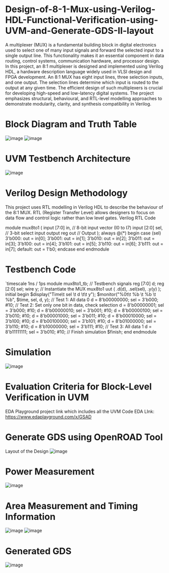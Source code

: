 # Design-of-8-1-Mux-using-Verilog-HDL-Functional-Verification-using-UVM-and-Generate-GDS-II-layout

A multiplexer (MUX) is a fundamental building block in digital electronics used to select one of 
many input signals and forward the selected input to a single output line. This functionality makes it 
an essential component in data routing, control systems, communication hardware, and processor 
design. In this project, an 8:1 multiplexer is designed and implemented using Verilog HDL, a 
hardware description language widely used in VLSI design and FPGA development. 
An 8:1 MUX has eight input lines, three selection inputs, and one output. The selection lines 
determine which input is routed to the output at any given time. The efficient design of such 
multiplexers is crucial for developing high-speed and low-latency digital systems. The project 
emphasizes structural, behavioural, and RTL-level modelling approaches to demonstrate modularity, 
clarity, and synthesis compatibility in Verilog.
# Block Diagram  and Truth Table

![image](https://github.com/user-attachments/assets/25d31889-7f22-47ba-a0f9-8743142015bb)
![image](https://github.com/user-attachments/assets/e6b8603d-d5c9-4b20-a243-ddc22698a664)

# UVM Testbench Architecture
![image](https://github.com/user-attachments/assets/039d03ee-728a-4207-b5ee-54084e17f781)

# Verilog Design Methodology 

This project uses RTL modelling in Verilog HDL to describe the behaviour of the 8:1 MUX. RTL 
(Register Transfer Level) allows designers to focus on data flow and control logic rather than low
level gates. 
Verilog RTL Code 

module mux8to1 ( 
input  [7:0] in,         // 8-bit input vector (I0 to I7) 
input  [2:0] sel,        // 3-bit select input 
output reg out           // Output 
); 
always @(*) begin 
case (sel) 
3'b000: out = in[0]; 
3'b001: out = in[1]; 
3'b010: out = in[2]; 
3'b011: out = in[3]; 
3'b100: out = in[4];
3'b101: out = in[5]; 
3'b110: out = in[6]; 
3'b111: out = in[7]; 
default: out = 1'b0; 
endcase 
end 
endmodule 

# Testbench Code 
`timescale 1ns / 1ps 
module mux8to1_tb; 
// Testbench signals 
reg [7:0] d; 
reg [2:0] sel; 
wire y; 
// Instantiate the MUX 
mux8to1 uut ( 
.d(d), 
.sel(sel), 
.y(y) 
); 
initial begin 
$display("Time\t sel \t d \t\t y"); 
$monitor("%0t\t %b \t %b \t %b", $time, sel, d, y); 
// Test 1: All data 0 
d = 8'b00000000; 
sel = 3'b000; 
#10; 
// Test 2: Set only one bit in data, check selection 
d = 8'b00000001; sel = 3'b000; #10; 
d = 8'b00000010; sel = 3'b001; #10; 
d = 8'b00000100; sel = 3'b010; #10; 
d = 8'b00001000; sel = 3'b011; #10; 
d = 8'b00010000; sel = 3'b100; #10; 
d = 8'b00100000; sel = 3'b101; #10; 
d = 8'b01000000; sel = 3'b110; #10; 
d = 8'b10000000; sel = 3'b111; #10; 
// Test 3: All data 1 
d = 8'b11111111; 
sel = 3'b010; 
#10; 
// Finish simulation 
$finish; 
end 
endmodule

# Simulation  

![image](https://github.com/user-attachments/assets/f5dc958f-3d2a-4202-9a1f-717c2c3468b9)

# Evaluation Criteria for Block-Level Verification in UVM
EDA Playground project link which includes all the UVM Code
EDA LInk: https://www.edaplayground.com/x/GSAD 

# Generate GDS using OpenROAD Tool
Layout of the Design
![image](https://github.com/user-attachments/assets/d63ee678-fb12-4d84-861c-f62c3d2000d2)

# Power Measurement
![image](https://github.com/user-attachments/assets/d4c80286-7bf1-44b2-bb53-1f93b30634c8)

# Area Measurement and Timing Information
![image](https://github.com/user-attachments/assets/8bae2fdf-d29d-4c16-a452-4a4e34ed9384)
![image](https://github.com/user-attachments/assets/1f05e542-4af8-4b10-9160-82420c2e0d66)

# Generated GDS 
![image](https://github.com/user-attachments/assets/d0102df7-b203-449e-8ddf-f16f9c82abee)





